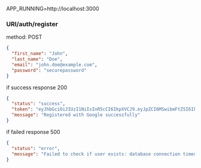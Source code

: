 APP_RUNNING=http://localhost:3000

### URI/auth/register
method: POST
```json
{
  "first_name": "John",
  "last_name": "Doe",
  "email": "john.doe@example.com",
  "password": "securepassword"
}
```
if success
response 200
```json
{
  "status": "success",
  "token": "eyJhbGciOiJIUzI1NiIsInR5cCI6IkpXVCJ9.eyJpZCI6MSwibmFtZSI6IkpvaG4gRG9lIiwiZW1haWwiOiJqb2huLmRvZUBleGFtcGxlLmNvbSIsImV4cCI6MTcwMTExMTExMX0.abc123xyz456",
  "message": "Registered with Google successfully"
}
```

if failed
response 500
```json
{
  "status": "error",
  "message": "Failed to check if user exists: database connection timeout"
}
```
